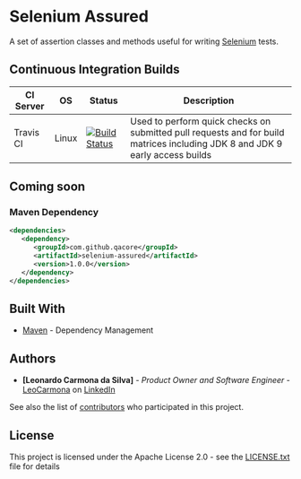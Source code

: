 # Selenium Assured

A set of assertion classes and methods useful for writing [Selenium](https://github.com/SeleniumHQ/selenium) tests.

## Continuous Integration Builds

| CI Server | OS      | Status | Description |
| --------- | ------- | ------ | ----------- |
| Travis CI | Linux   | [![Build Status](https://travis-ci.org/QACore/Selenium-Assured.svg?branch=master)](https://travis-ci.org/QACore/Selenium-Assured) | Used to perform quick checks on submitted pull requests and for build matrices including JDK 8 and JDK 9 early access builds |

## Coming soon

### Maven Dependency

```xml
<dependencies>
   <dependency>
      <groupId>com.github.qacore</groupId>
      <artifactId>selenium-assured</artifactId>
      <version>1.0.0</version>
   </dependency>
</dependencies>
```

## Built With

* [Maven](https://maven.apache.org/) - Dependency Management 

## Authors

* **[Leonardo Carmona da Silva]** - *Product Owner and Software Engineer* - [LeoCarmona](https://github.com/LeoCarmona) on [LinkedIn](https://www.linkedin.com/in/l3ocarmona/)

See also the list of [contributors](https://github.com/QACore/Selenium-Assured/graphs/contributors) who participated in this project.

## License

This project is licensed under the Apache License 2.0 - see the [LICENSE.txt](LICENSE.txt) file for details

